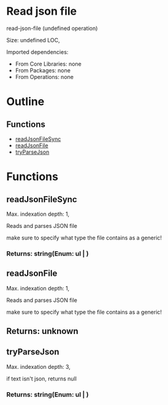 # Read json file

read-json-file (undefined operation)

Size: undefined LOC, 
 
Imported dependencies:

- From Core Libraries: none
- From Packages: none
- From Operations: none

# Outline

## Functions

- [readJsonFileSync](#readJsonFileSync)
- [readJsonFile](#readJsonFile)
- [tryParseJson](#tryParseJson)



# Functions

## readJsonFileSync

Max. indexation depth: 1, 

Reads and parses JSON file

make sure to specify what type the file contains as a generic!

### Returns: string(Enum: ul | ) 







## readJsonFile

Max. indexation depth: 1, 

Reads and parses JSON file

make sure to specify what type the file contains as a generic!

## Returns: unknown

## tryParseJson

Max. indexation depth: 3, 

if text isn't json, returns null

### Returns: string(Enum: ul | ) 







